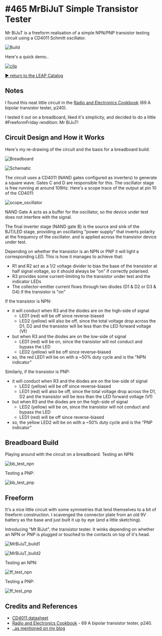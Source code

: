# #465 MrBiJuT Simple Transistor Tester

Mr BiJuT is a freeform realisation of a simple NPN/PNP transistor testing circuit
using a CD4011 Schmitt oscillator.

![Build](./assets/MrBiJuT_build.jpg?raw=true)

Here's a quick demo..

[![clip](https://img.youtube.com/vi/hCzHK4Sgnn0/0.jpg)](https://www.youtube.com/watch?v=hCzHK4Sgnn0)

[:arrow_forward: return to the LEAP Catalog](https://leap.tardate.com)

## Notes

I found this neat little circuit in the
[Radio and Electronics Cookbook](https://www.goodreads.com/book/show/3415601-radio-and-electronics-cookbook) (69 A bipolar transistor tester, p240).

I tested it out on a breadboard, liked it's simplicity, and decided to do a little #FreeformFriday rendition: Mr BiJuT!

## Circuit Design and How it Works

Here's my re-drawing of the circuit and the basis for a breadboard build:

![Breadboard](./assets/MrBiJuT_bb.jpg?raw=true)

![Schematic](./assets/MrBiJuT_schematic.jpg?raw=true)

The circuit uses a CD4011 (NAND gates configured as inverters) to generate a square wave. Gates C and D are responsible for this.
The oscillator stage is free running at around 109Hz. Here's a scope trace of the output at pin 10 of the CD4011:

![scope_oscillator](./assets/scope_oscillator.gif?raw=true)

NAND Gate A acts as a buffer for the oscillator, so the device under test does not interfere with the signal.

The final inverter stage (NAND gate B) is the source and sink of the BJT/LED stage, providing an oscillating
"power supply" that inverts polarity at the frequency of the oscillator.
and is applied across the transistor device under test.

Depending on whether the transistor is an NPN or PNP it will light a corresponding LED.
This is how it manages to achieve that:

* R1 and R2 act as a 1/2 voltage divider to bias the base of the transistor at half signal voltage, so it should always be "on" if correctly polarised.
* R3 provides some current-limiting to the transistor under test and the indicator LEDs
* The collector-emitter current flows through two diodes (D1 & D2 or D3 & D4) if the transistor is "on"

If the transistor is NPN:

* it will conduct when R3 and the diodes are on the high-side of signal
    * LED1 (red) will be off since reverse-biased
    * LED2 (yellow) will also be off, since the total voltage drop across the D1, D2 and the transistor will be less than the LED forward voltage (Vf)
* but when R3 and the diodes are on the low-side of signal
    * LED1 (red) will be on, since the transistor will not conduct and bypass the LED
    * LED2 (yellow) will be off since reverse-biased
* so, the red LED1 will be on with a ~50% duty cycle and is the "NPN indicator"

Similarly, if the transistor is PNP:

* it will conduct when R3 and the diodes are on the low-side of signal
    * LED2 (yellow) will be off since reverse-biased
    * LED1 (red) will also be off, since the total voltage drop across the D1, D2 and the transistor will be less than the LED forward voltage (Vf)
* but when R3 and the diodes are on the high-side of signal
    * LED2 (yellow) will be on, since the transistor will not conduct and bypass the LED
    * LED1 (red) will be off since reverse-biased
* so, the yellow LED2 will be on with a ~50% duty cycle and is the "PNP indicator"

## Breadboard Build

Playing around with the circuit on a breadboard. Testing an NPN:

![bb_test_npn](./assets/bb_test_npn.jpg?raw=true)

Testing a PNP:

![bb_test_pnp](./assets/bb_test_pnp.jpg?raw=true)

## Freeform

It's a nice little circuit with some symmetries that lend themselves to a bit of freeform construction.
I scavenged the connector plate from an old 9V battery as the base and just built it up by eye (and a little sketching).

Introducing "Mt BiJut", the transistor tester. It winks depending on whether an NPN or PNP is plugged or touched to the contacts
on top of it's head.

![MrBiJuT_build1](./assets/MrBiJuT_build1.jpg?raw=true)

![MrBiJuT_build2](./assets/MrBiJuT_build2.jpg?raw=true)

Testing an NPN:

![ff_test_npn](./assets/ff_test_npn.jpg?raw=true)

Testing a PNP:

![ff_test_pnp](./assets/ff_test_pnp.jpg?raw=true)

## Credits and References

* [CD4011 datasheet](https://www.futurlec.com/4000Series/CD4011.shtml)
* [Radio and Electronics Cookbook](https://www.goodreads.com/book/show/3415601-radio-and-electronics-cookbook) - 69 A bipolar transistor tester, p240.
* [..as mentioned on my blog](https://blog.tardate.com/2019/03/leap465-mr-bijut.html)
